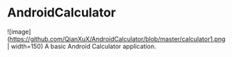 # AndroidCalculator
![image](https://github.com/QianXuX/AndroidCalculator/blob/master/calculator1.png | width=150)
A basic Android Calculator application. 
